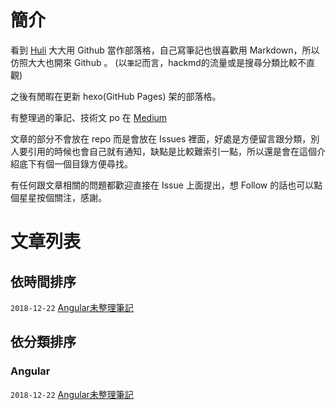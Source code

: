 # 簡介

看到 [Huli](https://github.com/aszx87410) 大大用 Github 當作部落格，自己寫筆記也很喜歡用 Markdown，所以仿照大大也開來 Github 。
(以`筆記`而言，hackmd的流量或是搜尋分類比較不直觀)

之後有閒暇在更新 hexo(GitHub Pages) 架的部落格。

有整理過的筆記、技術文 po 在 [Medium](https://medium.com/@Ashe_Li)


文章的部分不會放在 repo 而是會放在 Issues 裡面，好處是方便留言跟分類，別人要引用的時候也會自己就有通知，缺點是比較難索引一點，所以還是會在這個介紹底下有個一個目錄方便尋找。

有任何跟文章相關的問題都歡迎直接在 Issue 上面提出，想 Follow 的話也可以點個星星按個關注，感謝。

# 文章列表

## 依時間排序

`2018-12-22`  [Angular未整理筆記](https://github.com/lucifiel0121/blog/issues/1)  

## 依分類排序

### Angular 

`2018-12-22`  [Angular未整理筆記](https://github.com/lucifiel0121/blog/issues/1)  
